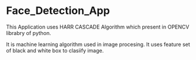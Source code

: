 # Face_Detection_App

This Application uses HARR CASCADE Algorithm which present in OPENCV librabry of python.

It is machine learning algorithm used in image procesing. It uses feature set of black and white box to clasiify image.
 

